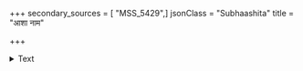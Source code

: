 +++
secondary_sources = [ "MSS_5429",]
jsonClass = "Subhaashita"
title = "आशा नाम"

+++

<details><summary>Text</summary>

आशा नाम मनुष्याणां काश्चिदाश्चर्यशृङ्खला।  
यया बद्धाःप्रधावन्ति मुक्तास् तिष्ठन्ति कुत्रचित्॥
</details>
